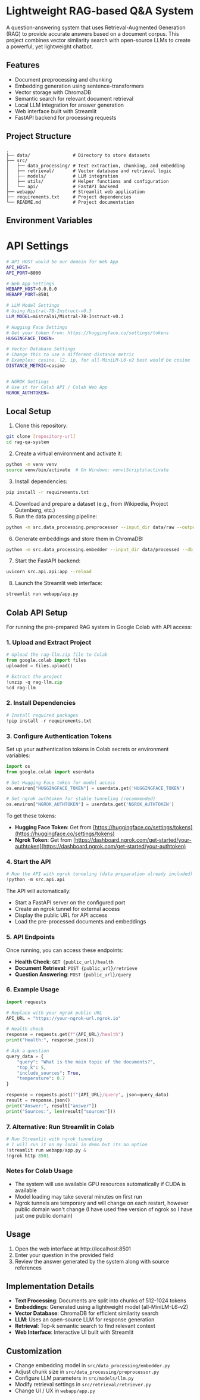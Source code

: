 # Lightweight RAG-based Q&A System

A question-answering system that uses Retrieval-Augmented Generation (RAG) to provide accurate answers based on a document corpus. This project combines vector similarity search with open-source LLMs to create a powerful, yet lightweight chatbot.

## Features

- Document preprocessing and chunking
- Embedding generation using sentence-transformers
- Vector storage with ChromaDB
- Semantic search for relevant document retrieval
- Local LLM integration for answer generation
- Web interface built with Streamlit
- FastAPI backend for processing requests

## Project Structure

```
.
├── data/                # Directory to store datasets
├── src/
│   ├── data_processing/ # Text extraction, chunking, and embedding
│   ├── retrieval/       # Vector database and retrieval logic
│   ├── models/          # LLM integration
│   ├── utils/           # Helper functions and configuration
│   └── api/             # FastAPI backend
├── webapp/              # Streamlit web application
├── requirements.txt     # Project dependencies
└── README.md            # Project documentation
```


## Environment Variables 
# API Settings
```bash
# API_HOST would be our domain for Web App
API_HOST=
API_PORT=8000

# Web App Settings
WEBAPP_HOST=0.0.0.0
WEBAPP_PORT=8501

# LLM Model Settings
# Using Mistral-7B-Instruct-v0.3
LLM_MODEL=mistralai/Mistral-7B-Instruct-v0.3

# Hugging Face Settings
# Get your token from: https://huggingface.co/settings/tokens
HUGGINGFACE_TOKEN=

# Vector Database Settings
# Change this to use a different distance metric
# Examples: cosine, l2, ip, for all-MiniLM-L6-v2 best would be cosine
DISTANCE_METRIC=cosine 


# NGROK Settings
# Use it for Colab API / Colab Web App
NGROK_AUTHTOKEN=
```

## Local Setup

1. Clone this repository:
```bash
git clone [repository-url]
cd rag-qa-system
```

2. Create a virtual environment and activate it:
```bash
python -m venv venv
source venv/bin/activate  # On Windows: venv\Scripts\activate
```

3. Install dependencies:
```bash
pip install -r requirements.txt
```

4. Download and prepare a dataset (e.g., from Wikipedia, Project Gutenberg, etc.)
5. Run the data processing pipeline:
```bash
python -m src.data_processing.preprocessor --input_dir data/raw --output_dir data/processed
```

6. Generate embeddings and store them in ChromaDB:
```bash
python -m src.data_processing.embedder --input_dir data/processed --db_path data/vectordb
```

7. Start the FastAPI backend:
```bash
uvicorn src.api.api:app --reload
```

8. Launch the Streamlit web interface:
```bash
streamlit run webapp/app.py
```

## Colab API Setup

For running the pre-prepared RAG system in Google Colab with API access:

### 1. Upload and Extract Project

```python
# Upload the rag-llm.zip file to Colab
from google.colab import files
uploaded = files.upload()

# Extract the project
!unzip -q rag-llm.zip
%cd rag-llm
```

### 2. Install Dependencies

```python
# Install required packages
!pip install -r requirements.txt
```

### 3. Configure Authentication Tokens

Set up your authentication tokens in Colab secrets or environment variables:

```python
import os
from google.colab import userdata

# Set Hugging Face token for model access
os.environ["HUGGINGFACE_TOKEN"] = userdata.get('HUGGINGFACE_TOKEN')

# Set ngrok authtoken for stable tunneling (recommended)
os.environ["NGROK_AUTHTOKEN"] = userdata.get('NGROK_AUTHTOKEN')
```

To get these tokens:
- **Hugging Face Token**: Get from [https://huggingface.co/settings/tokens](https://huggingface.co/settings/tokens)
- **Ngrok Token**: Get from [https://dashboard.ngrok.com/get-started/your-authtoken](https://dashboard.ngrok.com/get-started/your-authtoken)

### 4. Start the API

```python
# Run the API with ngrok tunneling (data preparation already included)
!python -m src.api.api
```

The API will automatically:
- Start a FastAPI server on the configured port
- Create an ngrok tunnel for external access
- Display the public URL for API access
- Load the pre-processed documents and embeddings

### 5. API Endpoints

Once running, you can access these endpoints:

- **Health Check**: `GET {public_url}/health`
- **Document Retrieval**: `POST {public_url}/retrieve`
- **Question Answering**: `POST {public_url}/query`

### 6. Example Usage

```python
import requests

# Replace with your ngrok public URL
API_URL = "https://your-ngrok-url.ngrok.io"

# Health check
response = requests.get(f"{API_URL}/health")
print("Health:", response.json())

# Ask a question
query_data = {
    "query": "What is the main topic of the documents?",
    "top_k": 5,
    "include_sources": True,
    "temperature": 0.7
}

response = requests.post(f"{API_URL}/query", json=query_data)
result = response.json()
print("Answer:", result["answer"])
print("Sources:", len(result["sources"]))
```

### 7. Alternative: Run Streamlit in Colab

```python
# Run Streamlit with ngrok tunneling
# I will run it on my local in demo but its an option
!streamlit run webapp/app.py &
!ngrok http 8501
```

### Notes for Colab Usage

- The system will use available GPU resources automatically if CUDA is available
- Model loading may take several minutes on first run
- Ngrok tunnels are temporary and will change on each restart, however public domain won't change (I have used free version of ngrok so I have just one public domain)
## Usage

1. Open the web interface at http://localhost:8501
2. Enter your question in the provided field
3. Review the answer generated by the system along with source references

## Implementation Details

- **Text Processing**: Documents are split into chunks of 512-1024 tokens
- **Embeddings**: Generated using a lightweight model (all-MiniLM-L6-v2)
- **Vector Database**: ChromaDB for efficient similarity search
- **LLM**: Uses an open-source LLM for response generation
- **Retrieval**: Top-k semantic search to find relevant context
- **Web Interface**: Interactive UI built with Streamlit

## Customization

- Change embedding model in `src/data_processing/embedder.py`
- Adjust chunk size in `src/data_processing/preprocessor.py`
- Configure LLM parameters in `src/models/llm.py`
- Modify retrieval settings in `src/retrieval/retriever.py`
- Change UI / UX in `webapp/app.py`
